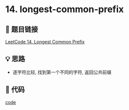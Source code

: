 # 14. longest-common-prefix

## 🔗 题目链接

[LeetCode 14. Longest Common Prefix](https://leetcode.com/problems/longest-common-prefix/)

## 💡 思路

* 逐字符比较, 找到第一个不同的字符, 返回公共前缀 

## 🧩 代码

[code](../problems/14.longest-common-prefix.py)
